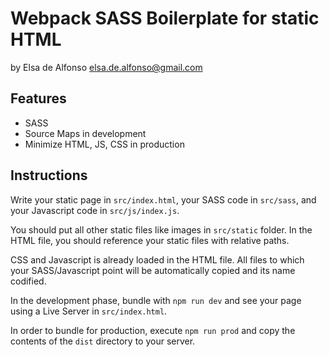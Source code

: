 # Webpack SASS Boilerplate for static HTML

by Elsa de Alfonso
elsa.de.alfonso@gmail.com

## Features
- SASS
- Source Maps in development
- Minimize HTML, JS, CSS in production

## Instructions

Write your static page in `src/index.html`,  your SASS code in `src/sass`, and your Javascript code in `src/js/index.js`.

You should put all other static files like images in `src/static` folder. In the HTML file, you should reference your static files with relative paths.

CSS and Javascript is already loaded in the HTML file. All files to which your SASS/Javascript point will be automatically copied and its name codified.

In the development phase, bundle with `npm run dev` and see your page using a Live Server in `src/index.html`.

In order to bundle for production, execute  `npm run prod` and copy the contents of the `dist` directory to your server.